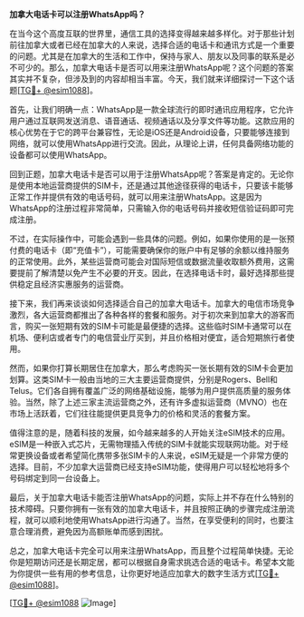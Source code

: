 **加拿大电话卡可以注册WhatsApp吗？**

在当今这个高度互联的世界里，通信工具的选择变得越来越多样化。对于那些计划前往加拿大或者已经在加拿大的人来说，选择合适的电话卡和通讯方式是一个重要的问题。尤其是在加拿大的生活和工作中，保持与家人、朋友以及同事的联系是必不可少的。那么，加拿大电话卡是否可以用来注册WhatsApp呢？这个问题的答案其实并不复杂，但涉及到的内容却相当丰富。今天，我们就来详细探讨一下这个话题[[TG💪+ @esim1088](https://t.me/s/esim1088)]。

首先，让我们明确一点：WhatsApp是一款全球流行的即时通讯应用程序，它允许用户通过互联网发送消息、语音通话、视频通话以及分享文件等功能。这款应用的核心优势在于它的跨平台兼容性，无论是iOS还是Android设备，只要能够连接到网络，就可以使用WhatsApp进行交流。因此，从理论上讲，任何具备网络功能的设备都可以使用WhatsApp。

回到正题，加拿大电话卡是否可以用于注册WhatsApp呢？答案是肯定的。无论你是使用本地运营商提供的SIM卡，还是通过其他途径获得的电话卡，只要该卡能够正常工作并提供有效的电话号码，就可以用来注册WhatsApp。这是因为WhatsApp的注册过程非常简单，只需输入你的电话号码并接收短信验证码即可完成注册。

不过，在实际操作中，可能会遇到一些具体的问题。例如，如果你使用的是一张预付费的电话卡（即“充值卡”），可能需要确保你的账户中有足够的余额以维持服务的正常使用。此外，某些运营商可能会对国际短信或数据流量收取额外费用，这需要提前了解清楚以免产生不必要的开支。因此，在选择电话卡时，最好选择那些提供稳定且经济实惠服务的运营商。

接下来，我们再来谈谈如何选择适合自己的加拿大电话卡。加拿大的电信市场竞争激烈，各大运营商都推出了各种各样的套餐和服务。对于初次来到加拿大的游客而言，购买一张短期有效的SIM卡可能是最便捷的选择。这些临时SIM卡通常可以在机场、便利店或者专门的电信营业厅买到，并且价格相对便宜，适合短期旅行者使用。

然而，如果你打算长期居住在加拿大，那么考虑购买一张长期有效的SIM卡会更加划算。这类SIM卡一般由当地的三大主要运营商提供，分别是Rogers、Bell和Telus。它们各自拥有覆盖广泛的网络基础设施，能够为用户提供高质量的服务体验。当然，除了上述三家主流运营商之外，还有许多虚拟运营商（MVNO）也在市场上活跃着，它们往往能提供更具竞争力的价格和灵活的套餐方案。

值得注意的是，随着科技的发展，如今越来越多的人开始关注eSIM技术的应用。eSIM是一种嵌入式芯片，无需物理插入传统的SIM卡就能实现联网功能。对于经常更换设备或者希望简化携带多张SIM卡的人来说，eSIM无疑是一个非常方便的选择。目前，不少加拿大运营商已经支持eSIM功能，使得用户可以轻松地将多个号码绑定到同一台设备上。

最后，关于加拿大电话卡能否注册WhatsApp的问题，实际上并不存在什么特别的技术障碍。只要你拥有一张有效的加拿大电话卡，并且按照正确的步骤完成注册流程，就可以顺利地使用WhatsApp进行沟通了。当然，在享受便利的同时，也要注意合理消费，避免因为高额账单而感到困扰。

总之，加拿大电话卡完全可以用来注册WhatsApp，而且整个过程简单快捷。无论你是短期访问还是长期定居，都可以根据自身需求挑选合适的电话卡。希望本文能为你提供一些有用的参考信息，让你更好地适应加拿大的数字生活方式[[TG💪+ @esim1088](https://t.me/s/esim1088)]。

[[TG💪+ @esim1088](https://t.me/s/esim1088) ![Image](https://i.postimg.cc/4NQfJmqS/Snipaste-2025-05-13-00-14-12.png)]